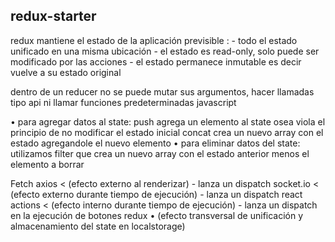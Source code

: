 ## redux-starter

redux mantiene el estado de la aplicación previsible :
    - todo el estado unificado en una misma ubicación
    - el estado es read-only, solo puede ser modificado por las acciones
    - el estado permanece inmutable es decir vuelve a su estado original

dentro de un reducer no se puede mutar sus argumentos, hacer llamadas tipo api ni llamar funciones predeterminadas javascript
    
   • para agregar datos al state:
    	push agrega un elemento al state osea viola el principio de no modificar el estado inicial
    	concat crea un nuevo array con el estado agregandole el nuevo elemento
   • para eliminar datos del state:
    	utilizamos filter que crea un nuevo array con el estado anterior menos el elemento a borrar
     
Fetch axios < (efecto externo al renderizar) - lanza un dispatch
socket.io < (efecto externo durante tiempo de ejecución) - lanza un dispatch
react actions < (efecto interno durante tiempo de ejecución) - lanza un dispatch en la ejecución de botones
redux • (efecto transversal de unificación y almacenamiento del state en localstorage) 
